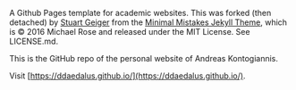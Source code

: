 A Github Pages template for academic websites. This was forked (then detached) by [Stuart Geiger](https://github.com/staeiou) from the [Minimal Mistakes Jekyll Theme](https://mmistakes.github.io/minimal-mistakes/), which is © 2016 Michael Rose and released under the MIT License. See LICENSE.md.

This is the GitHub repo of the personal website of Andreas Kontogiannis.

Visit [https://ddaedalus.github.io/](https://ddaedalus.github.io/).
